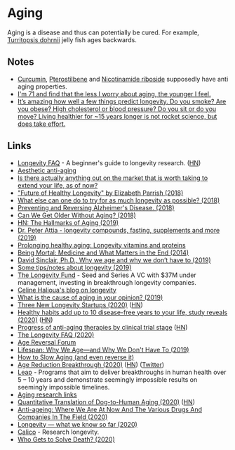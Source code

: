 # Aging

Aging is a disease and thus can potentially be cured. For example, [Turritopsis dohrnii](http://en.wikipedia.org/wiki/Turritopsis_dohrnii) jelly fish ages backwards.

## Notes

- [Curcumin](http://en.wikipedia.org/wiki/Curcumin), [Pterostilbene](http://en.wikipedia.org/wiki/Pterostilbene) and [Nicotinamide riboside](http://en.wikipedia.org/wiki/Nicotinamide_riboside) supposedly have anti aging properties.
- [I'm 71 and find that the less I worry about aging, the younger I feel.](https://www.reddit.com/r/longevity/comments/e7e6wa/motivation_for_a_long_life/)
- [It’s amazing how well a few things predict longevity. Do you smoke? Are you obese? High cholesterol or blood pressure? Do you sit or do you move? Living healthier for ~15 years longer is not rocket science, but does take effort.](https://twitter.com/davidasinclair/status/1259694358300852225)

## Links

- [Longevity FAQ](https://www.ldeming.com/longevityfaq/) - A beginner's guide to longevity research. ([HN](https://news.ycombinator.com/item?id=24320846))
- [Aesthetic anti-aging](https://www.reddit.com/r/longevity/comments/8q950u/aesthetic_antiaging/)
- [Is there actually anything out on the market that is worth taking to extend your life, as of now?](https://www.reddit.com/r/longevity/comments/8e3eov/is_there_actually_anything_out_on_the_market_that/)
- ["Future of Healthy Longevity" by Elizabeth Parrish (2018)](https://www.youtube.com/watch?v=92YyfMPqKVE)
- [What else can one do to try for as much longevity as possible? (2018)](https://www.reddit.com/r/longevity/comments/8a2xi2/what_else_can_one_do_to_try_for_as_much_longevity/)
- [Preventing and Reversing Alzheimer's Disease. (2018)](https://www.youtube.com/watch?v=Sq7uVZ_0D3U)
- [Can We Get Older Without Aging? (2018)](https://www.youtube.com/watch?v=HxY6H5vU8G4)
- [HN: The Hallmarks of Aging (2019)](https://news.ycombinator.com/item?id=18826833)
- [Dr. Peter Attia - longevity compounds, fasting, supplements and more (2019)](https://overcast.fm/+GJeif6tM4)
- [Prolonging healthy aging: Longevity vitamins and proteins](https://www.pnas.org/content/115/43/10836)
- [Being Mortal: Medicine and What Matters in the End (2014)](https://www.goodreads.com/book/show/20696006-being-mortal)
- [David Sinclair, Ph.D., Why we age and why we don’t have to (2019)](https://overcast.fm/+RxHFj_HuQ)
- [Some tips/notes about longevity (2019)](https://www.reddit.com/r/longevity/comments/dvoe62/some_questions_about_longevity/)
- [The Longevity Fund](https://www.longevity.vc/) - Seed and Series A VC with \$37M under management, investing in breakthrough longevity companies.
- [Celine Halioua's blog on longevity](https://medium.com/@celinehh)
- [What is the cause of aging in your opinion? (2019)](https://www.reddit.com/r/longevity/comments/e3gh09/what_is_the_cause_of_aging_in_your_opinion/)
- [Three New Longevity Startups (2020)](https://www.leafscience.org/three-groundbreaking-longevity-startups/) ([HN](https://news.ycombinator.com/item?id=22008159))
- [Healthy habits add up to 10 disease-free years to your life, study reveals (2020)](https://www.nhs.uk/news/lifestyle-and-exercise/healthy-habits-add-10-disease-free-years-your-life-study-reveals/) ([HN](https://news.ycombinator.com/item?id=22037516))
- [Progress of anti-aging therapies by clinical trial stage](https://www.lifespan.io/road-maps/the-rejuvenation-roadmap/) ([HN](https://news.ycombinator.com/item?id=22066494))
- [The Longevity FAQ (2020)](https://nintil.com/longevity/)
- [Age Reversal Forum](https://forum.age-reversal.net/)
- [Lifespan: Why We Age—and Why We Don't Have To (2019)](https://www.goodreads.com/book/show/43723901-lifespan)
- [How to Slow Aging (and even reverse it)](https://www.youtube.com/watch?v=QRt7LjqJ45k)
- [Age Reduction Breakthrough (2020)](https://joshmitteldorf.scienceblog.com/2020/05/11/age-reduction-breakthrough/) ([HN](https://news.ycombinator.com/item?id=23142932)) ([Twitter](https://twitter.com/davidasinclair/status/1259912928695857152))
- [Leap](https://wellcomeleap.org/) - Programs that aim to deliver breakthroughs in human health over 5 – 10 years and demonstrate seemingly impossible results on seemingly impossible timelines.
- [Aging research links](https://www.notion.so/40e0f73987aa46f39932647ba05925e6?v=3c79739323b5452c9de3210adf481c97)
- [Quantitative Translation of Dog-to-Human Aging (2020)](<https://www.cell.com/cell-systems/pdf/S2405-4712(20)30203-9.pdf>) ([HN](https://news.ycombinator.com/item?id=23730613))
- [Anti-ageing: Where We Are At Now And The Various Drugs And Companies In The Field (2020)](https://www.reddit.com/r/singularity/comments/hlm7i5/antiageing_where_we_are_at_now_and_the_various/)
- [Longevity — what we know so far (2020)](https://www.youtube.com/watch?v=R719BANcwkA)
- [Calico](https://www.calicolabs.com/) - Research longevity.
- [Who Gets to Solve Death? (2020)](https://divinations.substack.com/p/who-gets-to-solve-death)
